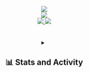 <div align="center">
 <a href="https://www.github.com/kt5u">
 <img src="https://readme-typing-svg.demolab.com?font=Fira+Code&weight=500&duration=4&pause=1&color=ADD8E6&center=true&vCenter=true&multiline=true&repeat=false&width=435&lines=kt5u"\>

<div align="center">
 <a href="https://www.github.com/kt5u">
 <img src="https://readme-typing-svg.demolab.com?font=Fira+Code&duration=2500&pause=1000&color=ADD8E6&center=true&vCenter=true&width=435&lines=Computer+Science+Student;Passionate+Programmer;Tech+Enthusiast"\>
</div>
 
<div align="center"> 
  <a href="mailto:deniscicau@gmail.com">
    <img src="https://img.shields.io/badge/Gmail-333333?style=for-the-badge&logo=gmail&logoColor=red" />
  </a>
  <a href="https://linkedin.com/in/dgcicau" target="_blank">
    <img src="https://img.shields.io/badge/LinkedIn-0077B5?style=for-the-badge&logo=linkedin&logoColor=white"target="_blank" />
  </a>
</div>

#


<details> 
  <summary><h2>📊 Stats and Activity</h2></summary>
  
  <h3>💻 GitHub Profile Stats</h3>
  <!-- https://github.com/anuraghazra/github-readme-stats -->

  <a href="https://github.com/anuraghazra/github-readme-stats"><img alt="kt5u's Github Stats" src="https://denvercoder1-github-readme-stats.vercel.app/api/?username=kt5u&show_icons=true&theme=prussian&include_all_commits=true&count_private=true&hide_border=true&bg_color=1F222E&title_color=ADD8E6&icon_color=ADD8E6" height="192px"/></a>
  <a href="https://github.com/anuraghazra/github-readme-stats"><img alt="kt5u's Top Languages" src="https://denvercoder1-github-readme-stats.vercel.app/api/top-langs/?username=kt5u&layout=compact&hide_border=true&theme=prussian&bg_color=1F222E&title_color=ADD8E6&icon_color=F8D866&hide=Jupyter%20Notebook,Roff" height="192px"/></a>
  <br/>
